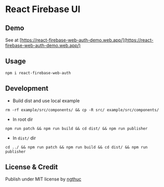 # React Firebase UI

## Demo
See at [https://react-firebase-web-auth-demo.web.app/](https://react-firebase-web-auth-demo.web.app/)

## Usage
```
npm i react-firebase-web-auth
```

## Development
* Build dist and use local example
```
rm -rf example/src/components/ && cp -R src/ example/src/components/
```

* In root dir
```
npm run patch && npm run build && cd dist/ && npm run publisher
```

* In `dist/` dir
```
cd ../ && npm run patch && npm run build && cd dist/ && npm run publisher
```

## License & Credit
Publish under MIT license by [ngthuc](https://ngthuc.com)
